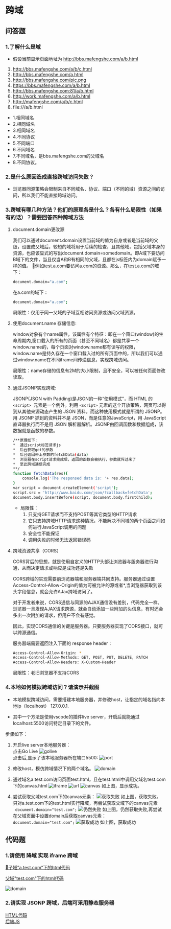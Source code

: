 # 跨域

## 问答题

### 1.了解什么是域

- 假设当前显示页面地址为 http://bbs.mafengshe.com/a/b.html

1. http://bbs.mafengshe.com/a/b/c.html
2. http://bbs.mafengshe.com/a.html
3. http://bbs.mafengshe.com/pic.png
4. https://bbs.mafengshe.com/a/b.html
5. http://bbs.mafengshe.com:81/a/b.html
6. http://work.mafengshe.com/a/b.html
7. http://mafengshe.com/a/b/c.html
8. file:///a/b.html

- 1.相同域名
- 2.相同域名
- 3.相同域名
- 4.不同协议
- 5.不同端口
- 6.不同域名
- 7.不同域名，是bbs.mafengshe.com的父域名
- 8.不同协议。

### 2.是什么原因造成直接跨域访问失败？

- 浏览器同源策略会限制来自不同域名、协议、端口（不同的域）资源之间的访问，所以我们不能直接跨域访问。

### 3.跨域有哪几种方法？他们的原理各是什么？各有什么局限性（如果有的话）？需要回答四种跨域方法

1. document.domain更改源

    我们可以通过document.domain设置当前域的值为自身或者是当前域的父级，设置成父域后，较短的域将用于后续的检查，且其他域，包括父域本身的资源，也应该显式的写出document.domain=somedomain。即A域下要访问B域下的文件，当且仅当A和B有相同的父域，且都在js标签内为domain赋予一样的值。

    例如test.a.com要访问a.com的资源。那么，在test.a.com的域下：

    ```bash
    document.domain="a.com";
    ```

    在a.com的域下：

    ```bash
    document.domain="a.com";
    ```

    局限性：仅用于同一父域的子域互相访问资源或访问父域资源。

2. 使用document.name 存储信息:  

    window对象有个name属性，该属性有个特征：即在一个窗口(window)的生命周期内,窗口载入的所有的页面（甚至不同域名）都是共享一个window.name的，每个页面对window.name都有读写的权限，window.name是持久存在一个窗口载入过的所有页面中的，所以我们可以通过window.name在不同iframe间传递信息，实现跨域访问。

    局限性：name存储的信息有2M的大小限制，且不安全，可以被任何页面修改读取。

3. 通过JSONP实现跨域:  

    JSONP(JSON with Padding)是JSON的一种“使用模式”，而 HTML 的`<script> `元素是一个例外。利用 `<script>` 元素的这个开放策略，网页可以得到从其他来源动态产生的 JSON 资料，而这种使用模式就是所谓的 JSONP。用 JSONP 抓到的资料并不是 JSON，而是任意的JavaScript，用 JavaScript 直译器执行而不是用 JSON 解析器解析。JSONP由回调函数和数据组成，该数据就是函数的参数。

    ```bash
    /**原理如下：
    *  通过script标签请求js
    *  后台获取get的参数
    *  后台返回带上参数的fetchData(data)
    *  浏览器在script请求完成后，返回的函数会被执行，参数就传过来了
    *  至此跨域通信完成
    **/
    function fetchData(res){
        console.log('The responsed data is: '+ res.data);
    }
    var script = document.createElement('script');
    script.src = 'http://www.baidu.com/json/?callback=fetchData';
    document.body.insertBefore(script, document.body.firstChild);
    ```

   - 局限性：
     1. 只支持GET请求而不支持POST等其它类型的HTTP请求
     2. 它只支持跨域HTTP请求这种情况，不能解决不同域的两个页面之间如何进行JavaScript调用的问题
     3. 安全性不能保证
     4. 调用失败的时候无法返回错误码

4. 跨域资源共享（CORS）

    CORS背后的思想，就是使用自定义的HTTP头部让浏览器与服务器进行沟通，从而决定请求或响应是成功还是失败

    CORS跨域的实现需要前浏览器端和服务器端共同支持。服务器通过设置Access-Control-Allow-Origin的值为可被允许的源或者*,当浏览器获取到该头字段信息，就会允许AJax跨域访问了。

    对于开发者来说，CORS通信与同源的AJAX通信没有差别，代码完全一样。浏览器一旦发现AJAX请求跨源，就会自动添加一些附加的头信息，有时还会多出一次附加的请求，但用户不会有感觉。

    因此，实现CORS通信的关键是服务器。只要服务器实现了CORS接口，就可以跨源通信。

    服务器端需要返回注入下面的 response header：

    ```bash
    Access-Control-Allow-Origin: *
    Access-Control-Allow-Methods: GET, POST, PUT, DELETE, PATCH 
    Access-Control-Allow-Headers: X-Custom-Header
    ```

    局限性：老旧浏览器不支持CORS

### 4.本地如何模拟跨域访问？请演示并截图

- 本地模拟跨域访问，需要搭建本地服务器，并修改host，让指定的域名指向本地ip（localhost） 127.0.0.1.

- 其中一个方法是使用vscode的插件live server，开启后就能通过localhost:5500访问特定目录下的文件。

步骤如下：

1. 开启live server本地服务器：  
点击Go Live
![golive](https://work.mafengshe.com/static/upload/article/pic1570419349921.jpg)  
点击后,显示了该本地服务器所在端口5500:
![port](https://work.mafengshe.com/static/upload/article/pic1570419466713.jpg)

2. 修改host，模仿跨域情况下的两个域名。
![domain](https://work.mafengshe.com/static/upload/article/pic1570419597903.jpg)

3. 通过域名a.test.com访问页面test.html，且在test.html中调用父域名test.com下的canvas.html
![iframe](https://work.mafengshe.com/static/upload/article/pic1570419839690.jpg)
![url](https://work.mafengshe.com/static/upload/article/pic1570420004355.jpg)
![canvas](https://work.mafengshe.com/static/upload/article/pic1570420062664.jpg)
如上图，显示成功。

4. 尝试获取父域test.com下的canvas元素：
![获取失败](https://work.mafengshe.com/static/upload/article/pic1570420226754.jpg)
如上图，获取失败。  
只对a.test.com下的test.html实行降域，再尝试获取父域下的canvas元素  
` document.domain="test.com";`
![仍然失败](https://work.mafengshe.com/static/upload/article/pic1570420451739.jpg)
如上图，仍然获取失败,再尝试在父域页面中设置domain后获取canvas元素：`document.domain="test.com";`
![获取成功](https://work.mafengshe.com/static/upload/article/pic1570420614526.jpg)
如上图，获取成功

## 代码题

### 1.请使用 降域 实现 iframe 跨域

[子域”a.test.com“下的html代码](https://github.com/LeoneKuma/mfs-homework/blob/master/Base_41_domain/test.html)

[父域"test.com"下的html代码](https://github.com/LeoneKuma/mfs-homework/blob/master/Base_35_canvas/index.html)

![domain](https://work.mafengshe.com/static/upload/article/pic1570419597903.jpg)

### 2.请实现 JSONP 跨域，后端可采用静态服务器

[HTML代码](https://github.com/LeoneKuma/mfs-homework/blob/master/Base_41_domain/jsonp.html)  
[后端JS](https://github.com/LeoneKuma/mfs-homework/blob/master/Base_41_domain/data.js)

